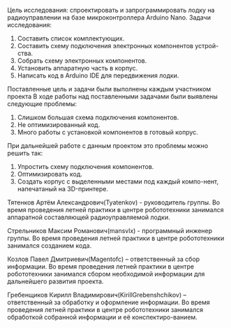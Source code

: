Цель исследования: спроектировать и запрограммировать лодку на радиоуправлении на базе микроконтроллера Arduino Nano. 
Задачи исследования:
1.	Составить список комплектующих.
2.	Составить схему подключения электронных компонентов устрой-ства.
3.	Собрать схему электронных компонентов.
4.	Установить аппаратную часть в корпус.
5.	Написать код в Arduino IDE для передвижения лодки.

Поставленные цель и задачи были выполнены каждым участником проекта
В ходе работы над поставленными задачами были выявлены следующие проблемы:
1.	Слишком большая схема подключения компонентов.
2.	Не оптимизированный код.
3.	Много работы с установкой компонентов в готовый копрус.

При дальнейшей работе с данным проектом это проблемы можно решить так:
1.	Упростить схему подключения компонентов.
2.	Оптимизировать код.
3.	Создать корпус с выделенными местами под каждый компо-нент, напечатаный на 3D-принтере.

Тятенков Артём Александрович(Tyatenkov) - руководитель группы. Во время проведения летней практики в центре робототехники занимался аппаратной составляющей радиоуправляемой лодки.

Стрельников Максим Романович(mansvlx) - программный инженер группы. Во время проведения летней практики в центре робототехники занимался созданием кода.

Козлов Павел Дмитриевич(Magentofc) – ответственный за сбор информации. Во время проведения летней практики в центре робототехники занимался сбором необходимой информации для дальнейшего развития проекта.

Гребенщиков Кирилл Владимирович(KirillGrebenshchikov) – ответственный за обработку и оформление информации. Во время проведения летней практики в центре робототехники занимался обработкой собранной информации и её конспектиро-ванием.
